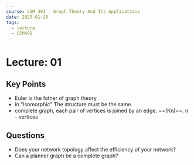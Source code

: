 ```yaml
---
course: CSM 491 - Graph Theory And Its Applications
date: 2025-01-16
tags:
  - lecture
  - CSM491
---
```


# Lecture: 01

## Key Points
- Euler is the father of graph theory
- in "Isomorphic" The structure must be the same.
- complete graph, each pair of vertices is joined by an edge. ==(Kn)==.  n - vertices

## Questions
- Does your network topology affect the efficiency of your network?
- Can a planner graph be a complete graph?